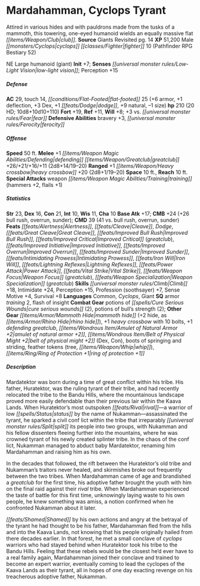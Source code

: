 ﻿---
cssclass: [monsters]
title1: Mardahamman, Cyclops Tyrant
desc_short: Attired in various hides and with pauldrons made from the tusks of a mammoth,
  this towering, one-eyed humanoid wields an equally massive flat club.
title2: Mardahamman, Cyclops Tyrant
CR: 15
sources:
- name: Giants Revisited
  page: 14
  link: http://paizo.com/products/btpy8rv4?Pathfinder-Campaign-Setting-Giants-Revisited
XP: 51200
race: Male
classes:
- cyclops fighter 10 (Pathfinder RPG Bestiary 52)
alignment: NE
size: Large
type: humanoid
subtypes:
- giant
initiative:
  bonus: 7
senses:
  low-light vision: true
AC:
  AC: 29
  touch: 14
  flat_footed: 25
  components:
    armor: 6
    deflection: 1
    dex: 3
    dodge: 1
    natural: 9
    size: -1
HP:
  HP: 210
  long: 10d8+10d10+110
  HD: 20
saves:
  fort: 19
  ref: 11
  will: 8
  other: +3 vs. fear
defensive_abilities:
- bravery +3
- ferocity
speeds:
  base: 50
attacks:
  melee:
  - - text: +1 defending greatclub +26/+21/+16/+11 (2d8+14/19-20)
      entries:
      - - damage: 2d8+14
          crit_range: 19-20
      attack: +1 defending greatclub
      bonus:
      - 26
      - 21
      - 16
      - 11
  ranged:
  - - text: +1 heavy crossbow +20 (2d8+1/19-20)
      entries:
      - - damage: 2d8+1
          crit_range: 19-20
      attack: +1 heavy crossbow
      bonus:
      - 20
  special:
  - weapon training (hammers +2, flails +1)
space: 10
reach: 10
ability_scores:
  STR: 23
  DEX: 16
  CON: 21
  INT: 10
  WIS: 11
  CHA: 10
BAB: 17
CMB: 24
CMB_other: +26 bull rush, overrun, sunder
CMD: 39
CMD_other: 41 vs. bull rush, overrun, sunder
feats:
- name: Alertness
- name: Cleave
- name: Dodge
- name: Great Cleave
- name: Improved Bull Rush
- name: Improved Critical (greatclub)
- name: Improved Initiative
- name: Improved Overrun
- name: Improved Sunder
- name: Intimidating Prowess
- name: Iron Will
- name: Lightning Reflexes
- name: Power Attack
- name: Vital Strike
- name: Weapon Focus (greatclub)
- name: Weapon Specialization (greatclub)
skills:
  Climb: 18
  Intimidate: 24
  Perception: 15
  Profession (soothsayer): 7
  Sense Motive: 4
  Survival: 8
languages:
- Common
- Cyclops
- Giant
special_qualities:
- armor training 2
- flash of insight
gear:
  combat:
  - potions of cure serious wounds (2)
  - potions of bull's strength (2)
  other:
  - mammoth hide (+2 hide, as rhino hide)
  - +1 heavy crossbow with 10 bolts
  - +1 defending greatclub
  - amulet of natural armor +2
  - belt of physical might +2 (Dex, Con)
  - boots of springing and striding
  - feather tokens (tree, whip)
  - ring of protection +1
desc_long: |-
  Mardatektor was born during a time of great conflict within his tribe. His father, Huratektor, was the ruling tyrant of their tribe, and had recently relocated the tribe to the Bandu Hills, where the mountainous landscape proved more easily defendable than their previous lair within the Kaava Lands. When Huratektor's most outspoken rival-a warrior of low status by the name of Nukamman-assassinated the tyrant, he sparked a civil conf lict within the tribe that irreparably split its people into two groups, with Nukamman and his fellow dissenters fleeing further into the mountains, where he was crowned tyrant of his newly created splinter tribe. In the chaos of the conf lict, Nukamman managed to abduct baby Mardatektor, renaming him Mardahamman and raising him as his own.

  In the decades that followed, the rift between the Huratektor's old tribe and Nukamman's traitors never healed, and skirmishes broke out frequently between the two tribes. When Mardahamman came of age and brandished a greatclub for the first time, his adoptive father brought the youth with him on the final raid against their rival tribe. When Mardahamman experienced the taste of battle for this first time, unknowingly laying waste to his own people, he knew something was amiss, a notion confirmed when he confronted Nukamman about it later.

  Shamed by his own actions and angry at the betrayal of the tyrant he had thought to be his father, Mardahamman fled from the hills and into the Kaava Lands, not knowing that his people originally hailed from there decades earlier. In that forest, he met a small conclave of cyclops warriors who had stayed behind when Huratektor took his tribe to the Bandu Hills. Feeling that these rebels would be the closest he'd ever have to a real family again, Mardahamman joined their conclave and trained to become an expert warrior, eventually coming to lead the cyclopes of the Kaava Lands as their tyrant, all in hopes of one day exacting revenge on his treacherous adoptive father, Nukamman.

---

# Mardahamman, Cyclops Tyrant
Attired in various hides and with pauldrons made from the tusks of a mammoth, this towering, one-eyed humanoid wields an equally massive flat _[[items/Weapon/Club|club]]_.
**Source** Giants Revisited pg. 14
**XP** 51,200
Male _[[monsters/Cyclops|cyclops]]_ _[[classes/Fighter|fighter]]_ 10 (Pathfinder RPG Bestiary 52)

NE Large humanoid (giant)
**Init** +7; **Senses** _[[universal monster rules/Low-Light Vision|low-light vision]]_; Perception +15

##### Defense

**AC** 29, touch 14, _[[conditions/Flat-Footed|flat-footed]]_ 25 (+6 armor, +1 deflection, +3 Dex, +1 _[[feats/Dodge|dodge]]_, +9 natural, –1 size)
**hp** 210 (20 HD; 10d8+10d10+110)
**Fort** +19, **Ref** +11, **Will** +8; +3 vs. _[[universal monster rules/Fear|fear]]_
**Defensive Abilities** bravery +3, _[[universal monster rules/Ferocity|ferocity]]_

##### Offense
**Speed** 50 ft.
**Melee** +1 _[[items/Weapon Magic Abilities/Defending|defending]]_ _[[items/Weapon/Greatclub|greatclub]]_ +26/+21/+16/+11 (2d8+14/19–20)
**Ranged** +1 _[[items/Weapon/Heavy crossbow|heavy crossbow]]_ +20 (2d8+1/19–20)
**Space** 10 ft., **Reach** 10 ft.
**Special Attacks** weapon _[[items/Weapon Magic Abilities/Training|training]]_ (hammers +2, flails +1)

##### Statistics
**Str** 23, **Dex** 16, **Con** 21, **Int** 10, **Wis** 11, **Cha** 10
**Base Atk** +17; **CMB** +24 (+26 bull rush, overrun, sunder); **CMD** 39 (41 vs. bull rush, overrun, sunder)
**Feats** _[[feats/Alertness|Alertness]]_, _[[feats/Cleave|Cleave]]_, _Dodge_, _[[feats/Great Cleave|Great Cleave]]_, _[[feats/Improved Bull Rush|Improved Bull Rush]]_, _[[feats/Improved Critical|Improved Critical]]_ (_greatclub_), _[[feats/Improved Initiative|Improved Initiative]]_, _[[feats/Improved Overrun|Improved Overrun]]_, _[[feats/Improved Sunder|Improved Sunder]]_, _[[feats/Intimidating Prowess|Intimidating Prowess]]_, _[[feats/Iron Will|Iron Will]]_, _[[feats/Lightning Reflexes|Lightning Reflexes]]_, _[[feats/Power Attack|Power Attack]]_, _[[feats/Vital Strike|Vital Strike]]_, _[[feats/Weapon Focus|Weapon Focus]]_ (_greatclub_), _[[feats/Weapon Specialization|Weapon Specialization]]_ (_greatclub_)
**Skills** _[[universal monster rules/Climb|Climb]]_ +18, Intimidate +24, Perception +15, Profession (soothsayer) +7, Sense Motive +4, Survival +8
**Languages** Common, _Cyclops_, Giant
**SQ** armor _training_ 2, flash of insight
**Combat Gear** potions of _[[spells/Cure Serious Wounds|cure serious wounds]]_ (2), potions of bull’s strength (2); **Other Gear** _[[items/Armor/Mammoth Hide|mammoth hide]]_ (+2 hide, as _[[items/Armor/Rhino Hide|rhino hide]]_), +1 _heavy crossbow_ with 10 bolts, +1 _defending_ _greatclub_, _[[items/Wondrous Item/Amulet of Natural Armor +2|amulet of natural armor +2]]_, _[[items/Wondrous Item/Belt of Physical Might +2|belt of physical might +2]]_ (Dex, Con), boots of springing and striding, feather tokens (tree, _[[items/Weapon/Whip|whip]]_), _[[items/Ring/Ring of Protection +1|ring of protection +1]]_

##### Description

Mardatektor was born during a time of great conflict within his tribe. His father, Huratektor, was the ruling tyrant of their tribe, and had recently relocated the tribe to the Bandu Hills, where the mountainous landscape proved more easily defendable than their previous lair within the Kaava Lands. When Huratektor’s most outspoken _[[feats/Rival|rival]]_—a warrior of low _[[spells/Status|status]]_ by the name of Nukamman—assassinated the tyrant, he sparked a civil conf lict within the tribe that irreparably _[[universal monster rules/Split|split]]_ its people into two groups, with Nukamman and his fellow dissenters fleeing further into the mountains, where he was crowned tyrant of his newly created splinter tribe. In the chaos of the conf lict, Nukamman managed to abduct baby Mardatektor, renaming him Mardahamman and raising him as his own.

In the decades that followed, the rift between the Huratektor’s old tribe and Nukamman’s traitors never healed, and skirmishes broke out frequently between the two tribes. When Mardahamman came of age and brandished a _greatclub_ for the first time, his adoptive father brought the youth with him on the final raid against their _rival_ tribe. When Mardahamman experienced the taste of battle for this first time, unknowingly laying waste to his own people, he knew something was amiss, a notion confirmed when he confronted Nukamman about it later.

_[[feats/Shamed|Shamed]]_ by his own actions and angry at the betrayal of the tyrant he had thought to be his father, Mardahamman fled from the hills and into the Kaava Lands, not knowing that his people originally hailed from there decades earlier. In that forest, he met a small conclave of _cyclops_ warriors who had stayed behind when Huratektor took his tribe to the Bandu Hills. Feeling that these rebels would be the closest he’d ever have to a real family again, Mardahamman joined their conclave and trained to become an expert warrior, eventually coming to lead the cyclopes of the Kaava Lands as their tyrant, all in hopes of one day exacting revenge on his treacherous adoptive father, Nukamman.